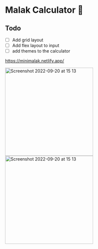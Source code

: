 # Malak Calculator 💞

## Todo
- [ ] Add grid layout
- [ ] Add flex layout to input
- [ ] add themes to the calculator

https://minimalak.netlify.app/

<img width="287" alt="Screenshot 2022-09-20 at 15 13" src="https://user-images.githubusercontent.com/4338882/191273154-a994e927-0fc6-414c-985f-f61b93dd0c89.png">

<img width="287" alt="Screenshot 2022-09-20 at 15 13" src="https://user-images.githubusercontent.com/4338882/191274866-f884c9ef-4a46-4763-aa3d-c461db84981e.png">

